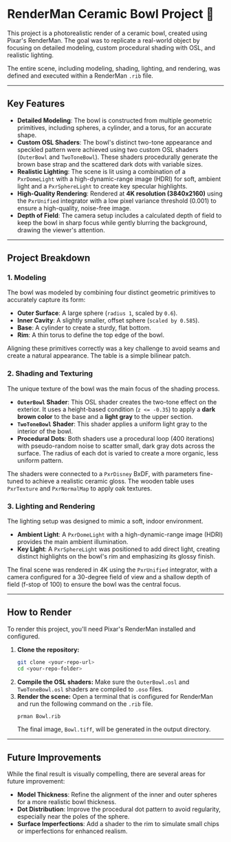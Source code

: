 # RenderMan Ceramic Bowl Project 🥣

This project is a photorealistic render of a ceramic bowl, created using Pixar's RenderMan. The goal was to replicate a real-world object by focusing on detailed modeling, custom procedural shading with OSL, and realistic lighting.

The entire scene, including modeling, shading, lighting, and rendering, was defined and executed within a RenderMan `.rib` file.

---

## Key Features

* **Detailed Modeling**: The bowl is constructed from multiple geometric primitives, including spheres, a cylinder, and a torus, for an accurate shape.
* **Custom OSL Shaders**: The bowl's distinct two-tone appearance and speckled pattern were achieved using two custom OSL shaders (`OuterBowl` and `TwoToneBowl`). These shaders procedurally generate the brown base strap and the scattered dark dots with variable sizes.
* **Realistic Lighting**: The scene is lit using a combination of a `PxrDomeLight` with a high-dynamic-range image (HDRI) for soft, ambient light and a `PxrSphereLight` to create key specular highlights.
* **High-Quality Rendering**: Rendered at **4K resolution (3840x2160)** using the `PxrUnified` integrator with a low pixel variance threshold (0.001) to ensure a high-quality, noise-free image.
* **Depth of Field**: The camera setup includes a calculated depth of field to keep the bowl in sharp focus while gently blurring the background, drawing the viewer's attention.

---

## Project Breakdown

### 1. Modeling

The bowl was modeled by combining four distinct geometric primitives to accurately capture its form:
* **Outer Surface**: A large sphere (`radius 1`, scaled by `0.6`).
* **Inner Cavity**: A slightly smaller, offset sphere (`scaled by 0.585`).
* **Base**: A cylinder to create a sturdy, flat bottom.
* **Rim**: A thin torus to define the top edge of the bowl.

Aligning these primitives correctly was a key challenge to avoid seams and create a natural appearance. The table is a simple bilinear patch.

### 2. Shading and Texturing

The unique texture of the bowl was the main focus of the shading process.

* **`OuterBowl` Shader**: This OSL shader creates the two-tone effect on the exterior. It uses a height-based condition (`z <= -0.35`) to apply a **dark brown color** to the base and a **light gray** to the upper section.
* **`TwoToneBowl` Shader**: This shader applies a uniform light gray to the interior of the bowl.
* **Procedural Dots**: Both shaders use a procedural loop (400 iterations) with pseudo-random noise to scatter small, dark gray dots across the surface. The radius of each dot is varied to create a more organic, less uniform pattern.

The shaders were connected to a `PxrDisney` BxDF, with parameters fine-tuned to achieve a realistic ceramic gloss. The wooden table uses `PxrTexture` and `PxrNormalMap` to apply oak textures.

### 3. Lighting and Rendering

The lighting setup was designed to mimic a soft, indoor environment.

* **Ambient Light**: A `PxrDomeLight` with a high-dynamic-range image (HDRI) provides the main ambient illumination.
* **Key Light**: A `PxrSphereLight` was positioned to add direct light, creating distinct highlights on the bowl's rim and emphasizing its glossy finish.

The final scene was rendered in 4K using the `PxrUnified` integrator, with a camera configured for a 30-degree field of view and a shallow depth of field (f-stop of 100) to ensure the bowl was the central focus.

---

## How to Render

To render this project, you'll need Pixar's RenderMan installed and configured.

1.  **Clone the repository:**
    ```bash
    git clone <your-repo-url>
    cd <your-repo-folder>
    ```
2.  **Compile the OSL shaders:**
    Make sure the `OuterBowl.osl` and `TwoToneBowl.osl` shaders are compiled to `.oso` files.
3.  **Render the scene:**
    Open a terminal that is configured for RenderMan and run the following command on the `.rib` file.
    ```bash
    prman Bowl.rib
    ```
    The final image, `Bowl.tiff`, will be generated in the output directory.

---

## Future Improvements

While the final result is visually compelling, there are several areas for future improvement:
* **Model Thickness**: Refine the alignment of the inner and outer spheres for a more realistic bowl thickness.
* **Dot Distribution**: Improve the procedural dot pattern to avoid regularity, especially near the poles of the sphere.
* **Surface Imperfections**: Add a shader to the rim to simulate small chips or imperfections for enhanced realism.
